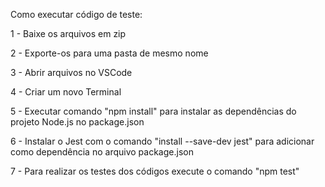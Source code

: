 Como executar código de teste:

1 - Baixe os arquivos em zip

2 - Exporte-os para uma pasta de mesmo nome

3 - Abrir arquivos no VSCode

4 - Criar um novo Terminal

5 - Executar comando "npm install" para instalar as dependências do projeto Node.js no package.json

6 - Instalar o Jest com o comando "install --save-dev jest" para adicionar como dependência no arquivo package.json

7 - Para realizar os testes dos códigos execute o comando "npm test"
